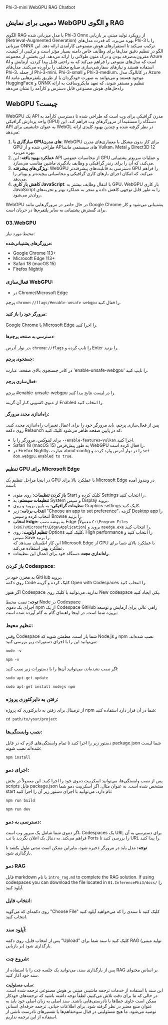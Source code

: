 Phi-3-mini WebGPU RAG Chatbot

## دمویی برای نمایش WebGPU و الگوی RAG
الگوی RAG با مدل میزبانی شده Phi-3 Onnx از رویکرد تولید مبتنی بر بازیابی (Retrieval-Augmented Generation) بهره می‌برد، که قدرت مدل‌های Phi-3 را با میزبانی ONNX ترکیب می‌کند تا استقرارهای هوش مصنوعی کارآمدی ارائه دهد. این الگو در تنظیم دقیق مدل‌ها برای وظایف خاص دامنه بسیار مؤثر است و ترکیبی از کیفیت، مقرون‌به‌صرفه بودن و درک متون طولانی را ارائه می‌دهد. این بخشی از مجموعه Azure AI است که مدل‌های متنوعی را فراهم می‌کند که به راحتی قابل پیدا کردن، آزمایش و استفاده هستند و نیازهای سفارشی‌سازی صنایع مختلف را برآورده می‌کنند. مدل‌های Phi-3، از جمله Phi-3-mini، Phi-3-small و Phi-3-medium، در کاتالوگ مدل Azure AI موجود هستند و می‌توانند به صورت خودگردان یا از طریق پلتفرم‌هایی مانند HuggingFace و ONNX تنظیم و مستقر شوند، که تعهد مایکروسافت به ارائه راه‌حل‌های هوش مصنوعی قابل دسترس و کارآمد را نشان می‌دهد.

## WebGPU چیست؟
WebGPU یک API مدرن گرافیکی برای وب است که طراحی شده تا دسترسی کارآمد به واحد پردازش گرافیکی (GPU) دستگاه را مستقیماً از مرورگرهای وب فراهم کند. این API به عنوان جانشینی برای WebGL در نظر گرفته شده و چندین بهبود کلیدی ارائه می‌دهد:

1. **سازگاری با GPUهای مدرن**: WebGPU برای کار بدون مشکل با معماری‌های مدرن GPU طراحی شده و از APIهای سیستمی مانند Vulkan، Metal و Direct3D 12 بهره می‌برد.
2. **عملکرد بهبود یافته**: این API از محاسبات عمومی GPU و عملیات سریع‌تر پشتیبانی می‌کند، که آن را برای رندر گرافیکی و وظایف یادگیری ماشین مناسب می‌سازد.
3. **ویژگی‌های پیشرفته**: WebGPU دسترسی به قابلیت‌های پیشرفته‌تر GPU را فراهم می‌کند، که امکان اجرای بارهای کاری گرافیکی و محاسباتی پیچیده‌تر و پویاتر را می‌دهد.
4. **کاهش بار کاری JavaScript**: با انتقال وظایف بیشتر به GPU، WebGPU بار کاری JavaScript را به طور قابل توجهی کاهش داده و منجر به عملکرد بهتر و تجربه‌های روان‌تر می‌شود.

WebGPU در حال حاضر در مرورگرهایی مانند Google Chrome پشتیبانی می‌شود و کار برای گسترش پشتیبانی به سایر پلتفرم‌ها در جریان است.

### 03.WebGPU
محیط مورد نیاز:

**مرورگرهای پشتیبانی‌شده:**  
- Google Chrome 113+  
- Microsoft Edge 113+  
- Safari 18 (macOS 15)  
- Firefox Nightly  

### فعال‌سازی WebGPU:

- در Chrome/Microsoft Edge  

پرچم `chrome://flags/#enable-unsafe-webgpu` را فعال کنید.

#### مرورگر خود را باز کنید:
Google Chrome یا Microsoft Edge را اجرا کنید.

#### دسترسی به صفحه پرچم‌ها:
در نوار آدرس، `chrome://flags` را تایپ کرده و Enter را بزنید.

#### جستجوی پرچم:
در کادر جستجوی بالای صفحه، عبارت 'enable-unsafe-webgpu' را تایپ کنید.

#### فعال‌سازی پرچم:
پرچم #enable-unsafe-webgpu را در لیست نتایج پیدا کنید.

از منوی کشویی کنار آن گزینه Enabled را انتخاب کنید.

#### راه‌اندازی مجدد مرورگر:

پس از فعال‌سازی پرچم، باید مرورگر خود را برای اعمال تغییرات راه‌اندازی مجدد کنید. روی دکمه Relaunch که در پایین صفحه ظاهر می‌شود کلیک کنید.

- برای لینوکس، مرورگر را با `--enable-features=Vulkan` اجرا کنید.
- Safari 18 (macOS 15) به طور پیش‌فرض WebGPU را فعال کرده است.
- در Firefox Nightly، عبارت about:config را در نوار آدرس وارد کرده و `set dom.webgpu.enabled to true`.

### تنظیم GPU برای Microsoft Edge  

در اینجا مراحل تنظیم یک GPU با عملکرد بالا برای Microsoft Edge در ویندوز آمده است:

- **باز کردن تنظیمات:** روی منوی Start کلیک کرده و Settings را انتخاب کنید.  
- **تنظیمات سیستم:** به System و سپس Display بروید.  
- **تنظیمات گرافیکی:** به پایین بروید و روی Graphics settings کلیک کنید.  
- **انتخاب برنامه:** زیر "Choose an app to set preference"، گزینه Desktop app را انتخاب کرده و سپس Browse را بزنید.  
- **انتخاب Edge:** به پوشه نصب Edge (معمولاً `C:\Program Files (x86)\Microsoft\Edge\Application`) بروید و `msedge.exe` را انتخاب کنید.  
- **تنظیم اولویت:** روی Options کلیک کنید، High performance را انتخاب کنید و سپس Save را بزنید.  
این کار اطمینان می‌دهد که Microsoft Edge از GPU با عملکرد بالای شما برای عملکرد بهتر استفاده می‌کند.  
- **راه‌اندازی مجدد** دستگاه خود برای اعمال این تنظیمات.  

### باز کردن Codespace:
به مخزن خود در GitHub بروید.  
روی دکمه Code کلیک کرده و گزینه Open with Codespaces را انتخاب کنید.  

اگر هنوز Codespace ندارید، می‌توانید با کلیک روی New codespace یکی ایجاد کنید.  

**توجه:** نصب محیط Node در Codespace  
اجرای یک دموی npm از یک Codespace GitHub راهی عالی برای آزمایش و توسعه پروژه شما است. در اینجا راهنمای گام به گام آورده شده است:

### تنظیم محیط:
وقتی Codespace شما باز است، مطمئن شوید که Node.js و npm نصب شده‌اند. می‌توانید این را با اجرای دستورات زیر بررسی کنید:  
```
node -v
```  
```
npm -v
```  

اگر نصب نشده‌اند، می‌توانید آن‌ها را با دستورات زیر نصب کنید:  
```
sudo apt-get update
```  
```
sudo apt-get install nodejs npm
```  

### رفتن به دایرکتوری پروژه:
از ترمینال برای رفتن به دایرکتوری که پروژه npm شما در آن قرار دارد استفاده کنید:  
```
cd path/to/your/project
```  

### نصب وابستگی‌ها:
دستور زیر را اجرا کنید تا تمام وابستگی‌های لازم که در فایل package.json شما لیست شده‌اند نصب شوند:  

```
npm install
```  

### اجرای دمو:
پس از نصب وابستگی‌ها، می‌توانید اسکریپت دموی خود را اجرا کنید. این معمولاً در بخش scripts فایل package.json مشخص شده است. به عنوان مثال، اگر اسکریپت دمو شما start نام دارد، می‌توانید با اجرای دستور زیر آن را اجرا کنید:  

```
npm run build
```  
```
npm run dev
```  

### دسترسی به دمو:
اگر دموی شما شامل یک سرور وب است، Codespaces یک URL برای دسترسی به آن فراهم می‌کند. به دنبال یک اعلان بگردید یا تب Ports را بررسی کنید تا URL را پیدا کنید.  

**توجه:** مدل باید در مرورگر ذخیره شود، بنابراین ممکن است مدتی طول بکشد تا بارگذاری شود.  

### دمو RAG
فایل markdown با نام `intro_rag.md` to complete the RAG solution. If using codespaces you can download the file located in `01.InferencePhi3/docs/` را آپلود کنید.

### انتخاب فایل:
روی دکمه‌ای که می‌گوید "Choose File" کلیک کنید تا سندی را که می‌خواهید آپلود کنید انتخاب کنید.

### آپلود سند:
پس از انتخاب فایل، روی دکمه "Upload" کلیک کنید تا سند شما برای RAG (تولید مبتنی بر بازیابی) بارگذاری شود.

### شروع چت:
پس از بارگذاری سند، می‌توانید یک جلسه چت را با استفاده از RAG بر اساس محتوای سند خود آغاز کنید.

**سلب مسئولیت**:  
این سند با استفاده از خدمات ترجمه ماشینی مبتنی بر هوش مصنوعی ترجمه شده است. در حالی که ما برای دقت تلاش می‌کنیم، لطفاً توجه داشته باشید که ترجمه‌های خودکار ممکن است حاوی خطاها یا نادرستی‌هایی باشند. سند اصلی به زبان اصلی خود باید به عنوان منبع معتبر در نظر گرفته شود. برای اطلاعات حیاتی، ترجمه حرفه‌ای انسانی توصیه می‌شود. ما هیچ مسئولیتی در قبال سوءتفاهم‌ها یا تفسیرهای نادرست ناشی از استفاده از این ترجمه نداریم.